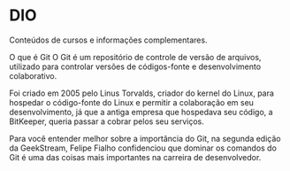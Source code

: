 # DIO
Conteúdos de cursos e informações complementares.

O que é Git
O Git é um repositório de controle de versão de arquivos, utilizado para controlar versões de códigos-fonte e desenvolvimento colaborativo.

Foi criado em 2005 pelo Linus Torvalds, criador do kernel do Linux, para hospedar o código-fonte do Linux e permitir a colaboração em seu desenvolvimento, já que a antiga empresa que hospedava seu código, a BitKeeper, queria passar a cobrar pelos seu serviços.

Para você entender melhor sobre a importância do Git, na segunda edição da GeekStream, Felipe Fialho confidenciou que dominar os comandos do Git é uma das coisas mais importantes na carreira de desenvolvedor.
